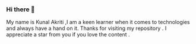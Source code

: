 ### Hi there 👋
My name is Kunal Akriti ,I am a keen learner when it comes to technologies and always have a hand on it.
Thanks for visiting my repository . I appreciate a star from you if you love the content .
<!--
**kunalakriti/kunalakriti** is a ✨ _special_ ✨ repository because its `README.md` (this file) appears on your GitHub profile.

Here are some ideas to get you started:

- 🔭 I’m currently working on ...
- 🌱 I’m currently learning ...
- 👯 I’m looking to collaborate on ...
- 🤔 I’m looking for help with ...
- 💬 Ask me about ...
- 📫 How to reach me: ...
- 😄 Pronouns: ...
- ⚡ Fun fact: ...
-->
